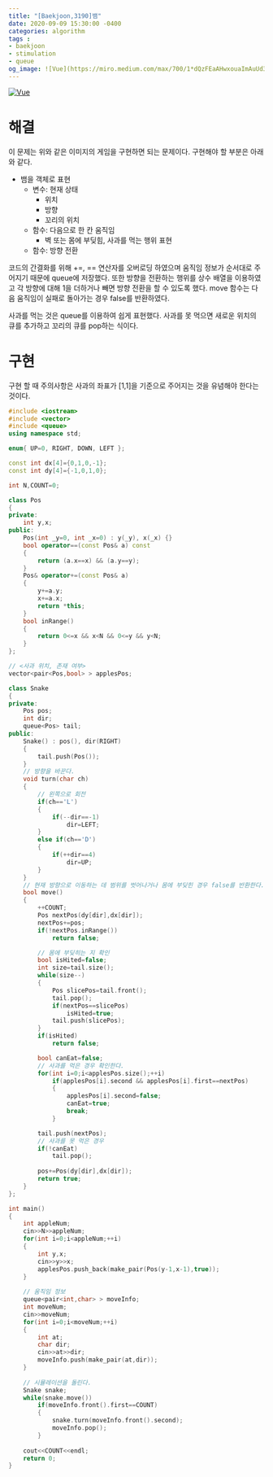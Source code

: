 ```yaml
---
title: "[Baekjoon,3190]뱀"
date: 2020-09-09 15:30:00 -0400
categories: algorithm 
tags :
- baekjoon 
- stimulation
- queue
og_image: ![Vue](https://miro.medium.com/max/700/1*dQzFEaAHwxouaImAuUd3EQ.gif)
---
```

[![Vue](https://miro.medium.com/max/700/1*dQzFEaAHwxouaImAuUd3EQ.gif)](https://medium.com/@geekrodion/snake-game-with-javascript-part-2-c88dff6656aa)
# 해결 
이 문제는 위와 같은 이미지의 게임을 구현하면 되는 문제이다. 구현해야 할 부분은 아래와 같다.  
- 뱀을 객체로 표현
  - 변수: 현재 상태
    - 위치
    - 방향 
    - 꼬리의 위치 
  - 함수: 다음으로 한 칸 움직임
    - 벽 또는 몸에 부딪힘, 사과를 먹는 행위 표현 
  - 함수: 방향 전환 

코드의 간결화를 위해 +=, == 연산자를 오버로딩 하였으며 움직임 정보가 순서대로 주어지기 때문에 queue에 저장했다. 
또한 방향을 전환하는 행위를 상수 배열을 이용하였고 각 방향에 대해 1을 더하거나 빼면 방향 전환을 할 수 있도록 했다. 
move 함수는 다음 움직임이 실패로 돌아가는 경우 false를 반환하였다.  

사과를 먹는 것은 queue를 이용하여 쉽게 표현했다. 사과를 못 먹으면 새로운 위치의 큐를 추가하고 꼬리의 큐를 pop하는 식이다. 
# 구현 
구현 할 때 주의사항은 사과의 좌표가 [1,1]을 기준으로 주어지는 것을 유념해야 한다는 것이다.  
```cpp
#include <iostream>
#include <vector>
#include <queue>
using namespace std;

enum{ UP=0, RIGHT, DOWN, LEFT }; 

const int dx[4]={0,1,0,-1};
const int dy[4]={-1,0,1,0};

int N,COUNT=0;

class Pos
{
private:
    int y,x;
public:
    Pos(int _y=0, int _x=0) : y(_y), x(_x) {}
    bool operator==(const Pos& a) const
    {
        return (a.x==x) && (a.y==y);
    }
    Pos& operator+=(const Pos& a)
    {
        y+=a.y;
        x+=a.x;
        return *this;
    }
    bool inRange()
    {
        return 0<=x && x<N && 0<=y && y<N;
    }
};

// <사과 위치, 존재 여부>
vector<pair<Pos,bool> > applesPos;

class Snake
{
private:
    Pos pos;
    int dir;
    queue<Pos> tail;
public:
    Snake() : pos(), dir(RIGHT) 
    {
        tail.push(Pos());
    }
    // 방향을 바꾼다. 
    void turn(char ch)
    {
        // 왼쪽으로 회전 
        if(ch=='L')
        {
            if(--dir==-1)
                dir=LEFT;
        }
        else if(ch=='D')
        {
            if(++dir==4)
                dir=UP;
        }
    }
    // 현재 방향으로 이동하는 데 범위를 벗어나거나 몸에 부딪힌 경우 false를 반환한다. 
    bool move()
    {
        ++COUNT;
        Pos nextPos(dy[dir],dx[dir]);
        nextPos+=pos;
        if(!nextPos.inRange())
            return false;

        // 몸에 부딪히는 지 확인
        bool isHited=false;
        int size=tail.size();
        while(size--)
        {
            Pos slicePos=tail.front();
            tail.pop();
            if(nextPos==slicePos)
                isHited=true;
            tail.push(slicePos);
        }
        if(isHited)
            return false;

        bool canEat=false;
        // 사과를 먹은 경우 확인한다. 
        for(int i=0;i<applesPos.size();++i)
            if(applesPos[i].second && applesPos[i].first==nextPos)
            {
                applesPos[i].second=false;
                canEat=true;
                break;
            }

        tail.push(nextPos);
        // 사과를 못 먹은 경우
        if(!canEat)
            tail.pop();
        
        pos+=Pos(dy[dir],dx[dir]);
        return true;
    }
};

int main()
{
    int appleNum;
    cin>>N>>appleNum;
    for(int i=0;i<appleNum;++i)
    {
        int y,x;
        cin>>y>>x;
        applesPos.push_back(make_pair(Pos(y-1,x-1),true));
    }
    
    // 움직임 정보 
    queue<pair<int,char> > moveInfo;
    int moveNum;
    cin>>moveNum;
    for(int i=0;i<moveNum;++i)
    {
        int at;
        char dir;
        cin>>at>>dir;
        moveInfo.push(make_pair(at,dir));
    }
    
    // 시뮬레이션을 돌린다.
    Snake snake;
    while(snake.move())
        if(moveInfo.front().first==COUNT)
        {
            snake.turn(moveInfo.front().second);
            moveInfo.pop();
        }
    
    cout<<COUNT<<endl;
    return 0;
}
```
